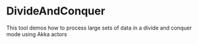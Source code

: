 # DivideAndConquer
This tool demos how to process large sets of data in a divide and conquer mode using Akka actors
